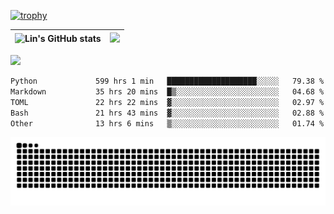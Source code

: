 [![trophy](https://github-profile-trophy.vercel.app/?username=ocss884&column=7)](https://github.com/ocss884)

| ![Lin's GitHub stats](https://github-readme-stats.vercel.app/api?username=ocss884&show_icons=true&hide_border=True&count_private=true) | ![](https://github-readme-streak-stats.herokuapp.com?user=ocss884&hide_border=true&date_format=M%20j%5B%2C%20Y%5D&ring=7EDDCF&fire=7EDDCF") |
| ------------------------------------------------------------ | ------------------------------------------------------------ |

![](https://komarev.com/ghpvc/?username=ocss884&color=brightgreen)

<!--START_SECTION:waka-->

```txt
Python             599 hrs 1 min   ████████████████████░░░░░   79.38 %
Markdown           35 hrs 20 mins  █▒░░░░░░░░░░░░░░░░░░░░░░░   04.68 %
TOML               22 hrs 22 mins  ▓░░░░░░░░░░░░░░░░░░░░░░░░   02.97 %
Bash               21 hrs 43 mins  ▓░░░░░░░░░░░░░░░░░░░░░░░░   02.88 %
Other              13 hrs 6 mins   ▒░░░░░░░░░░░░░░░░░░░░░░░░   01.74 %
```

<!--END_SECTION:waka-->

<p align="center">
   <img src="https://github.com/ocss884/ocss884/blob/output/github-snake.svg" alt="snake">
</p>
